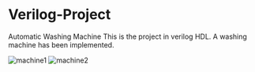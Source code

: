 # Verilog-Project
Automatic Washing Machine
This is the project in verilog HDL.
A washing machine has been implemented.

![machine1](https://github.com/ReenaSinghal/Verilog-Project/assets/145100765/5cf693ee-9295-4e39-a928-b0e49d2d068e)
![machine2](https://github.com/ReenaSinghal/Verilog-Project/assets/145100765/bb551aed-fd82-41a9-b7d5-6025d8071100)
